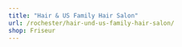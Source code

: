 ```yaml
---
title: "Hair & US Family Hair Salon"
url: /rochester/hair-und-us-family-hair-salon/
shop: Friseur
---
```

